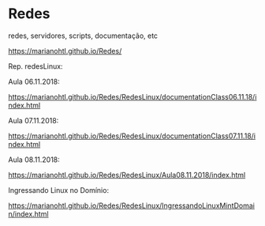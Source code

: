# Redes
redes, servidores, scripts, documentação, etc

https://marianohtl.github.io/Redes/






Rep. redesLinux:

Aula 06.11.2018:

https://marianohtl.github.io/Redes/RedesLinux/documentationClass06.11.18/index.html


Aula 07.11.2018:

https://marianohtl.github.io/Redes/RedesLinux/documentationClass07.11.18/index.html


Aula 08.11.2018:

https://marianohtl.github.io/Redes/RedesLinux/Aula08.11.2018/index.html


Ingressando Linux no Domínio:

https://marianohtl.github.io/Redes/RedesLinux/IngressandoLinuxMintDomain/index.html
